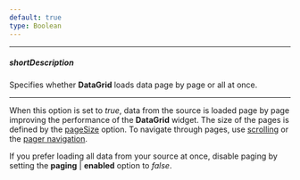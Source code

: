 ```yaml
---
default: true
type: Boolean
---
```

---
##### shortDescription
Specifies whether **DataGrid** loads data page by page or all at once.

---
When this option is set to *true*, data from the source is loaded page by page improving the performance of the **DataGrid** widget. The size of the pages is defined by the [pageSize](/api-reference/10%20UI%20Widgets/dxDataGrid/1%20Configuration/paging/pageSize.md '/Documentation/ApiReference/UI_Widgets/dxDataGrid/Configuration/paging/#pageSize') option. To navigate through pages, use [scrolling](/concepts/05%20Widgets/DataGrid/015%20Data%20Navigation/30%20Scrolling/010%20Scrolling.md '/Documentation/Guide/Widgets/DataGrid/Data_Navigation/#Scrolling') or the [pager navigation](/concepts/05%20Widgets/DataGrid/015%20Data%20Navigation/20%20Pager%20Navigation.md '/Documentation/Guide/Widgets/DataGrid/Data_Navigation/#Pager_Navigation').

If you prefer loading all data from your source at once, disable paging by setting the **paging** | **enabled** option to *false*.